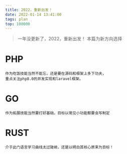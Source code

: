 ```yaml
---
title: 2022，重新出发！
date: 2022-01-14 13:41:00
tags: plan
top: 100000
---
```


> 一年没更新了，2022，重新出发！
> 本篇为新方向选择

 <!-- more -->

# PHP

```
作为吃饭技能当然不能忘，还是要在源码和框架上多下功夫，
重点关注php8.0的并发实现和laravel框架。
```

# GO
```
作为拓展技能当然要打好基础，目标以常见小功能都要会写制定
```

# RUST
```
介于此门语言学习曲线太过陡峭，还是以明白其核心原来为目标！
```
